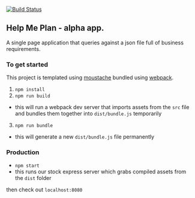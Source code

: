 [![Build Status](https://travis-ci.org/ServiceInnovationLab/HelpMePlan.svg?branch=dev)](https://travis-ci.org/ServiceInnovationLab/HelpMePlan)

## Help Me Plan - alpha app.

A single page application that queries against a json file full of business requirements.

### To get started
This project is templated using [moustache](https://mustache.github.io/) bundled using [webpack](https://webpack.github.io/).


1. `npm install`
2. `npm run build`
  - this will run a webpack dev server that imports assets from the `src` file and bundles them together into `dist/bundle.js` temporarily

3. `npm run bundle`
  - this will generate a new `dist/bundle.js` file permanently

### Production
- `npm start`
 - this runs our stock express server which grabs compiled assets from the `dist` folder


then check out `localhost:8080`
